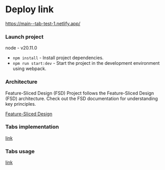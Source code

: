 # Deploy link

https://main--tab-test-1.netlify.app/

### Launch project

node - v20.11.0

-   `npm install` - Install project dependencies.
-   `npm run start:dev` - Start the project in the development environment using webpack.

### Architecture

Feature-Sliced Design (FSD)
Project follows the Feature-Sliced Design (FSD) architecture. Check out the FSD documentation for understanding key principles.

[Feature-Sliced Design](https://feature-sliced.design/)

### Tabs implementation

[link](src/widgets/InteractiveTabs/ui/InteractiveTabs.tsx)

### Tabs usage

[link](src/pages/Main/ui/Main/Main.tsx)
